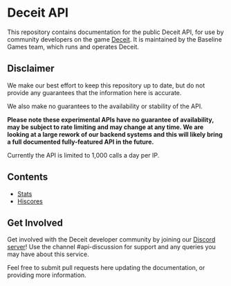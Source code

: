 # Deceit API
This repository contains documentation for the public Deceit API, for use by community developers on the game [Deceit](https://playdeceit.com/).
It is maintained by the Baseline Games team, which runs and operates Deceit.

## Disclaimer
We make our best effort to keep this repository up to date, but do not provide any guarantees that the information here is accurate.

We also make no guarantees to the availability or stability of the API.

**Please note these experimental APIs have no guarantee of availability, may be subject to rate limiting and may change at any time. We are looking at a large rework of our backend systems and this will likely bring a full documented fully-featured API in the future.**

Currently the API is limited to 1,000 calls a day per IP. 

## Contents
* [Stats](/Stats.md)
* [Hiscores](/Hiscores.md)

## Get Involved
Get involved with the Deceit developer community by joining our [Discord server](https://discord.gg/deceit)! 
Use the channel #api-discussion for support and any queries you may have about this service.

Feel free to submit pull requests here updating the documentation, or providing more information.